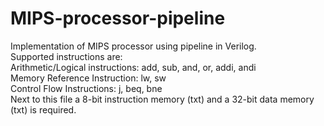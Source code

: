 # MIPS-processor-pipeline
Implementation of MIPS processor using pipeline in Verilog. <br />
Supported instructions are:<br />
Arithmetic/Logical instructions: add, sub, and, or, addi, andi<br />
Memory Reference Instruction: lw, sw<br />
Control Flow Instructions: j, beq, bne<br />
Next to this file a 8-bit instruction memory (txt) and a 32-bit data memory (txt) is required.<br />
